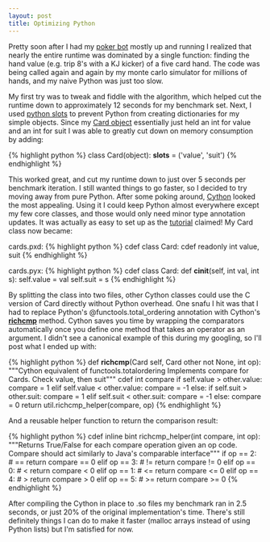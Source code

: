 ```yaml
---
layout: post
title: Optimizing Python
---
```


Pretty soon after I had my [poker
bot](https://github.com/gnmerritt/pokeher/) mostly up and running I
realized that nearly the entire runtime was dominated by a single
function: finding the hand value (e.g. trip 8's with a KJ kicker) of a
five card hand. The code was being called again and again by my monte
carlo simulator for millions of hands, and my naive Python was just
too slow.

My first try was to tweak and fiddle with the algorithm, which helped
cut the runtime down to approximately 12 seconds for my benchmark
set. Next, I used [python
slots](http://docs.python.org/release/2.5.2/ref/slots.html) to prevent
Python from creating dictionaries for my simple objects. Since my
[Card object](bit.ly/VZMAQg) essentially just held an int for value
and an int for suit I was able to greatly cut down on memory
consumption by adding:

{% highlight python %}
class Card(object):
    __slots__ = ('value', 'suit')
{% endhighlight %}

This worked great, and cut my runtime down to just over 5 seconds per
benchmark iteration. I still wanted things to go faster, so I decided
to try moving away from pure Python. After some poking around,
[Cython](http://cython.org) looked the most appealing. Using it I
could keep Python almost everywhere except my few core classes, and
those would only need minor type annotation updates. It was actually
as easy to set up as the
[tutorial](http://docs.cython.org/src/quickstart/overview.html)
claimed! My Card class now became:

cards.pxd:
{% highlight python %}
cdef class Card:
    cdef readonly int value, suit
{% endhighlight %}

cards.pyx:
{% highlight python %}
cdef class Card:
   def __cinit__(self, int val, int s):
        self.value = val
        self.suit = s
{% endhighlight %}

By splitting the class into two files, other Cython classes could use
the C version of Card directly without Python overhead. One snafu I
hit was that I had to replace Python's @functools.total_ordering
annotation with Cython's
[__richcmp__](http://docs.cython.org/src/userguide/special_methods.html#rich-comparisons)
method. Cython saves you time by wrapping the comparators
automatically once you define one method that takes an operator as an
argument. I didn't see a canonical example of this during my googling,
so I'll post what I ended up with:

{% highlight python %}
def __richcmp__(Card self, Card other not None, int op):
    """Cython equivalent of functools.totalordering
    Implements compare for Cards. Check value, then suit"""
    cdef int compare
    if self.value > other.value:
        compare = 1
    elif self.value < other.value:
        compare = -1
    else:
        if self.suit > other.suit:
            compare = 1
        elif self.suit < other.suit:
            compare = -1
        else:
            compare = 0
    return util.richcmp_helper(compare, op)
{% endhighlight %}

And a reusable helper function to return the comparison result:

{% highlight python %}
cdef inline bint richcmp_helper(int compare, int op):
    """Returns True/False for each compare operation given an op code.
    Compare should act similarly to Java's comparable interface"""
    if op == 2: # ==
        return compare == 0
    elif op == 3: # !=
        return compare != 0
    elif op == 0: # <
        return compare < 0
    elif op == 1: # <=
        return compare <= 0
    elif op == 4: # >
        return compare > 0
    elif op == 5: # >=
        return compare >= 0
{% endhighlight %}

After compiling the Cython in place to .so files my benchmark ran in
2.5 seconds, or just 20% of the original implementation's
time. There's still definitely things I can do to make it faster
(malloc arrays instead of using Python lists) but I'm satisfied for
now.
